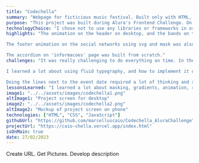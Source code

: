 ```yaml
---
title: "Codechella"
summary: "Webpage for ficticious music festival. Built only with HTML, CSS and JavaScript, without the use of libraries. Website has many animations built from scratch."
purpose: "This project was built during Alura's Frontend Challenge. On this event, they provide a layout, and we can implement it the way we want. It is a great opportunity to have more hands-on experience and build something from scratch."
technologyChoice: "I chose not to use any libraries or frameworks in order to have the experience of building a website with multiple pages using the most basic technologies for the web. That would also result on a lighter website."
highlights: "The animation on the header on desktop, and the bands on the main page that is triggered on scroll and the bands appear one by one were really interesting to build.

The footer animation on the social networks using svg and mask was also a great lesson. On 'setores' page, the svg image is interactive on hover.

The accordion on 'informacoes' page was built from scratch."
challenges: "It was really challenging to do everything on time. In the end I managed to finish it, and was one of the selected projects to be presented on the last live event.

I learned a lot about using fluid typography, and how to implement it on a project that was not meant to have that technique.

Doing the lines next to the event date required a lot of thinking and some calcs in order for it to be responsive."
lessonsLearned: "I learned a lot about masking, gradients, animation, responsiveness and accessibility. I had to deal with form validation, timeout - for the line animation on the header -  and throttling - for the bands animation on the main page. "
image1: "../../assets/images/codechella1.png"
altImage1: "Project screen for desktop"
image2: "../../assets/images/codechella2.png"
altImage2: "Mockup of project screen on phone"
technologies: ["HTML", "CSS", "JavaScript"]
githubUrl: "https://github.com/marcelluscaio/Codechella_AluraChallenge"
projectUrl: "https://caio-chella.vercel.app/index.html"
isOnMain: true
date: 27/02/2023
---
```


Create URL. Get Pictures. Develop description
